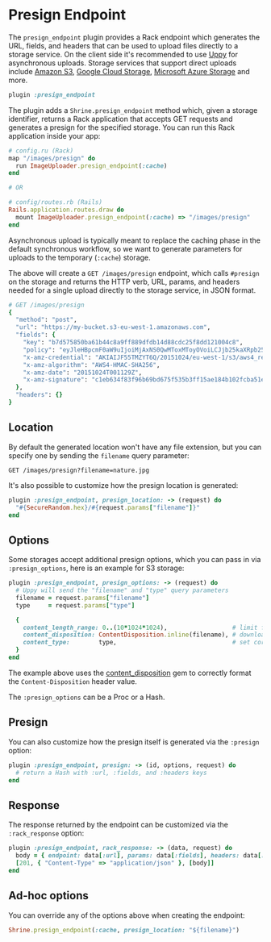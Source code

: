 # Presign Endpoint

The `presign_endpoint` plugin provides a Rack endpoint which generates the URL,
fields, and headers that can be used to upload files directly to a storage
service. On the client side it's recommended to use [Uppy] for asynchronous
uploads. Storage services that support direct uploads include [Amazon S3],
[Google Cloud Storage], [Microsoft Azure Storage] and more.

```rb
plugin :presign_endpoint
```

The plugin adds a `Shrine.presign_endpoint` method which, given a storage
identifier, returns a Rack application that accepts GET requests and generates
a presign for the specified storage. You can run this Rack application inside
your app:

```rb
# config.ru (Rack)
map "/images/presign" do
  run ImageUploader.presign_endpoint(:cache)
end

# OR

# config/routes.rb (Rails)
Rails.application.routes.draw do
  mount ImageUploader.presign_endpoint(:cache) => "/images/presign"
end
```

Asynchronous upload is typically meant to replace the caching phase in the
default synchronous workflow, so we want to generate parameters for uploads to
the temporary (`:cache`) storage.

The above will create a `GET /images/presign` endpoint, which calls `#presign`
on the storage and returns the HTTP verb, URL, params, and headers needed for a
single upload directly to the storage service, in JSON format.

```rb
# GET /images/presign
{
  "method": "post",
  "url": "https://my-bucket.s3-eu-west-1.amazonaws.com",
  "fields": {
    "key": "b7d575850ba61b44c8a9ff889dfdb14d88cdc25f8dd121004c8",
    "policy": "eyJleHBpcmF0aW9uIjoiMjAxNS0QwMToxMToyOVoiLCJjb25kaXRpb25zIjpbeyJidWNrZXQiOiJ...",
    "x-amz-credential": "AKIAIJF55TMZYT6Q/20151024/eu-west-1/s3/aws4_request",
    "x-amz-algorithm": "AWS4-HMAC-SHA256",
    "x-amz-date": "20151024T001129Z",
    "x-amz-signature": "c1eb634f83f96b69bd675f535b3ff15ae184b102fcba51e4db5f4959b4ae26f4"
  },
  "headers": {}
}
```

## Location

By default the generated location won't have any file extension, but you can
specify one by sending the `filename` query parameter:

```
GET /images/presign?filename=nature.jpg
```

It's also possible to customize how the presign location is generated:

```rb
plugin :presign_endpoint, presign_location: -> (request) do
  "#{SecureRandom.hex}/#{request.params["filename"]}"
end
```

## Options

Some storages accept additional presign options, which you can pass in via
`:presign_options`, here is an example for S3 storage:

```rb
plugin :presign_endpoint, presign_options: -> (request) do
  # Uppy will send the "filename" and "type" query parameters
  filename = request.params["filename"]
  type     = request.params["type"]

  {
    content_length_range: 0..(10*1024*1024),                  # limit filesize to 10MB
    content_disposition: ContentDisposition.inline(filename), # download with original filename
    content_type:        type,                                # set correct content type
  }
end
```

The example above uses the [content_disposition] gem to correctly format the
`Content-Disposition` header value.

The `:presign_options` can be a Proc or a Hash.

## Presign

You can also customize how the presign itself is generated via the `:presign`
option:

```rb
plugin :presign_endpoint, presign: -> (id, options, request) do
  # return a Hash with :url, :fields, and :headers keys
end
```

## Response

The response returned by the endpoint can be customized via the
`:rack_response` option:

```rb
plugin :presign_endpoint, rack_response: -> (data, request) do
  body = { endpoint: data[:url], params: data[:fields], headers: data[:headers] }.to_json
  [201, { "Content-Type" => "application/json" }, [body]]
end
```

## Ad-hoc options

You can override any of the options above when creating the endpoint:

```rb
Shrine.presign_endpoint(:cache, presign_location: "${filename}")
```

[Uppy]: https://uppy.io
[Amazon S3]: https://aws.amazon.com/s3/
[Google Cloud Storage]: https://cloud.google.com/storage/
[Microsoft Azure Storage]: https://azure.microsoft.com/en-us/services/storage/
[content_disposition]: https://github.com/shrinerb/content_disposition
